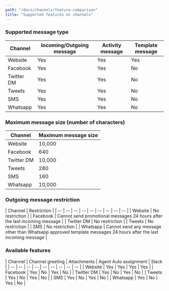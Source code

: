 ```yaml
---
path: "/docs/channels/feature-comparison"
title: "Supported features on channels"
---
```



### Supported message type

<div class="table table-striped">

| Channel | Incoming/Outgoing message | Activity message | Template message |
| -- | -- | -- | -- |
| Website | Yes | Yes | Yes |
| Facebook | Yes | Yes | No |
| Twitter DM | Yes | Yes | No |
| Tweets | Yes | Yes | No |
| SMS | Yes | Yes | No |
| Whatsapp | Yes | Yes | No |

</div>

### Maximum message size (number of characters)

<div class="table table-striped">

| Channel | Maximum message size |
| -- | -- |
| Website | 10,000 |
| Facebook | 640 |
| Twitter DM | 10,000 |
| Tweets | 280 |
| SMS | 160 |
| Whatsapp | 10,000 |

</div>

### Outgoing message restriction

<div class="table table-striped">

| Channel | Restriction |
| -- | -- | -- | -- | -- | -- | -- | -- | -- |
| Website | No restriction |
| Facebook | Cannot send promotional messages 24 hours after the last incoming message  |
| Twitter DM | No restriction |
| Tweets | No restriction |
| SMS | No restriction |
| Whatsapp | Cannot send any message other than Whatsapp approved template messages 24 hours after the last incoming message |

</div>

### Available features

<div class="table table-striped">

| Channel | Channel greeting | Attachments | Agent Auto assignment | Slack |
| -- | -- | -- | -- | -- | -- | -- | -- | -- |
| Website | Yes | Yes | Yes | Yes |
| Facebook | Yes | No | Yes | No |
| Twitter DM | Yes | No | Yes | No |
| Tweets | Yes | No | Yes | No |
| SMS | Yes | No | Yes | No |
| Whatsapp | Yes | No | Yes | No |

</div>
